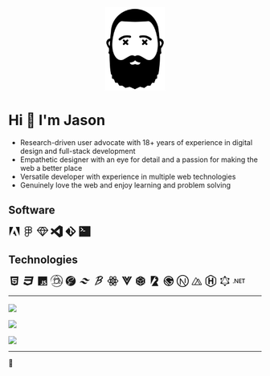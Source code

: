 <!-- markdownlint-disable -->
<div align="center">
	<img src="images/me-outlined.svg" width="120" height="166" alt="Me" />
</div>
<!-- markdownlint-enable -->

# Hi :wave: I'm Jason

- Research-driven user advocate with 18+ years of experience in digital design and full-stack development
- Empathetic designer with an eye for detail and a passion for making the web a better place 
- Versatile developer with experience in multiple web technologies
- Genuinely love the web and enjoy learning and problem solving

## Software

<!-- markdownlint-disable -->
<svg xmlns="http://www.w3.org/2000/svg" width="24" height="24" viewBox="0 0 24 24" title="Adobe CC"><path fill="currentColor" d="M9.07 17.28h2.78l1.75 3.44h2.54L12 9.87ZM2 3v18L9.42 3Zm12.48 0L22 20.81V3Z"/></svg>
<svg xmlns="http://www.w3.org/2000/svg" width="24" height="24" viewBox="0 0 256 256" title="Figma"><path fill="currentColor" d="M184 96a40 40 0 0 0-24-72H88a40 40 0 0 0-24 72a40 40 0 0 0 1.37 65A44 44 0 1 0 136 196v-36a40 40 0 1 0 48-64Zm0-32a24 24 0 0 1-24 24h-24V40h24a24 24 0 0 1 24 24ZM64 64a24 24 0 0 1 24-24h32v48H88a24 24 0 0 1-24-24Zm24 88a24 24 0 0 1 0-48h32v48H88Zm32 44a28 28 0 1 1-28-28h28Zm40-44a24 24 0 1 1 24-24a24 24 0 0 1-24 24Z"/></svg>
<svg xmlns="http://www.w3.org/2000/svg" width="24" height="24" viewBox="0 0 256 256" title="Sketch"><path fill="currentColor" d="m246 98.73l-56-64a8 8 0 0 0-6-2.73H72a8 8 0 0 0-6 2.73l-56 64a8 8 0 0 0 .17 10.73l112 120a8 8 0 0 0 11.7 0l112-120a8 8 0 0 0 .13-10.73ZM222.37 96H180l-36-48h36.37ZM74.58 112l30.13 75.33L34.41 112Zm89.6 0L128 202.46L91.82 112ZM96 96l32-42.67L160 96Zm85.42 16h40.17l-70.3 75.33ZM75.63 48H112L76 96H33.63Z"/></svg>
<svg xmlns="http://www.w3.org/2000/svg" width="24" height="24" viewBox="0 0 24 24" title="VSCode"><g fill="none"><g fill="currentColor" clip-path="url(#akarIconsVscodeFill0)"><path d="M.228 8.37s-.584-.427.117-.995L1.98 5.897s.467-.497.962-.064l15.081 11.542v5.534s-.007.87-1.11.774L.227 8.369Z"/><path d="M4.116 11.937L.228 15.509s-.4.3 0 .837l1.805 1.66s.429.465 1.062-.065l4.121-3.158l-3.1-2.846Zm6.824.029l7.13-5.502l-.047-5.505s-.305-1.202-1.32-.576L7.216 9.11l3.724 2.856Z"/><path d="M16.912 23.69c.414.428.916.288.916.288l5.556-2.767c.711-.49.611-1.098.611-1.098V3.588c0-.726-.735-.977-.735-.977L18.444.264c-1.052-.657-1.741.119-1.741.119s.886-.645 1.32.576v21.85c0 .15-.032.297-.095.43c-.127.259-.402.5-1.062.4l.046.051Z"/></g><defs><clipPath id="akarIconsVscodeFill0"><path fill="#fff" d="M0 0h24v24H0z"/></clipPath></defs></g></svg>
<svg xmlns="http://www.w3.org/2000/svg" width="24" height="24" viewBox="0 0 24 24" title="Git"><path fill="currentColor" d="M2.6 10.59L8.38 4.8l1.69 1.7c-.24.85.15 1.78.93 2.23v5.54c-.6.34-1 .99-1 1.73a2 2 0 0 0 2 2a2 2 0 0 0 2-2c0-.74-.4-1.39-1-1.73V9.41l2.07 2.09c-.07.15-.07.32-.07.5a2 2 0 0 0 2 2a2 2 0 0 0 2-2a2 2 0 0 0-2-2c-.18 0-.35 0-.5.07L13.93 7.5a1.98 1.98 0 0 0-1.15-2.34c-.43-.16-.88-.2-1.28-.09L9.8 3.38l.79-.78c.78-.79 2.04-.79 2.82 0l7.99 7.99c.79.78.79 2.04 0 2.82l-7.99 7.99c-.78.79-2.04.79-2.82 0L2.6 13.41c-.79-.78-.79-2.04 0-2.82Z"/></svg>
<svg xmlns="http://www.w3.org/2000/svg" width="24" height="24" viewBox="0 0 512 512" title="Terminal"><path fill="currentColor" d="M16 44v424a12 12 0 0 0 12 12h456a12 12 0 0 0 12-12V44a12 12 0 0 0-12-12H28a12 12 0 0 0-12 12Zm57.51 193.5l76.88-61.5l-76.88-61.5l20-25l108.1 86.5L93.5 262.49ZM272 256h-96v-32h96Z"/></svg>
<!-- markdownlint-enable -->

## Technologies

<!-- markdownlint-disable -->
<svg xmlns="http://www.w3.org/2000/svg" width="24" height="24" viewBox="0 0 24 24" title="HTML"><path fill="currentColor" d="m12 17.56l4.07-1.13l.55-6.1H9.38L9.2 8.3h7.6l.2-1.99H7l.56 6.01h6.89l-.23 2.58l-2.22.6l-2.22-.6l-.14-1.66h-2l.29 3.19L12 17.56M4.07 3h15.86L18.5 19.2L12 21l-6.5-1.8L4.07 3Z"/></svg>
<svg xmlns="http://www.w3.org/2000/svg" width="24" height="24" viewBox="0 0 24 24" title="CSS"><path fill="currentColor" d="m5 3l-.65 3.34h13.59L17.5 8.5H3.92l-.66 3.33h13.59l-.76 3.81l-5.48 1.81l-4.75-1.81l.33-1.64H2.85l-.79 4l7.85 3l9.05-3l1.2-6.03l.24-1.21L21.94 3H5Z"/></svg>
<svg xmlns="http://www.w3.org/2000/svg" width="24" height="24" viewBox="0 0 24 24" title="Javascript"><path fill="currentColor" d="M3 3h18v18H3V3m4.73 15.04c.4.85 1.19 1.55 2.54 1.55c1.5 0 2.53-.8 2.53-2.55v-5.78h-1.7V17c0 .86-.35 1.08-.9 1.08c-.58 0-.82-.4-1.09-.87l-1.38.83m5.98-.18c.5.98 1.51 1.73 3.09 1.73c1.6 0 2.8-.83 2.8-2.36c0-1.41-.81-2.04-2.25-2.66l-.42-.18c-.73-.31-1.04-.52-1.04-1.02c0-.41.31-.73.81-.73c.48 0 .8.21 1.09.73l1.31-.87c-.55-.96-1.33-1.33-2.4-1.33c-1.51 0-2.48.96-2.48 2.23c0 1.38.81 2.03 2.03 2.55l.42.18c.78.34 1.24.55 1.24 1.13c0 .48-.45.83-1.15.83c-.83 0-1.31-.43-1.67-1.03l-1.38.8Z"/></svg>
<svg xmlns="http://www.w3.org/2000/svg" width="24" height="24" viewBox="0 0 24 24" title="PostCSS"><path fill="currentColor" d="M11.627.008a6.76 6.76 0 0 0-.706.065c-.226.024-.453.064-.672.097c-.267.033-.534.049-.801.081c-.252.033-.51.082-.762.122c-.089.017-.178.049-.268.065c-.194.04-.396.057-.59.122A16.28 16.28 0 0 0 6.79.917c-.316.13-.624.268-.923.43c-.308.17-.6.373-.892.568c-.276.186-.55.381-.819.592c-.258.203-.502.43-.737.657c-.129.13-.235.284-.356.43c-.203.236-.405.462-.6.706c-.161.203-.308.414-.462.625c-.275.373-.51.77-.728 1.168c-.09.162-.17.325-.251.487c-.122.243-.251.478-.365.73c-.08.17-.146.357-.194.544a67.02 67.02 0 0 0-.332 1.2c-.098.358-.122.73-.13 1.096c-.008.324.024.64.057.965c.008.082-.04.179.056.244c-.032.089-.008.138.04.154c-.056.089.025.146-.007.227c-.008.017.025.049.04.073c0 .025-.008.057 0 .081c.009.073.04.146.04.228c0 .056.05.121.066.178c.008.024 0 .065-.017.081c-.048.057-.04.105.033.138c.04.105.024.154.016.203c.016.073-.008.097 0 .114c.065.13.09.275.097.421c0 .033.016.065.033.106c.008 0 0 .154 0 .154c.04-.024.073-.032.113-.049c.025.106.049.204.081.293c.04.065.041.097.025.105c.032.145.048.283.105.421c0-.154-.016-.308-.04-.454c.113.04.21.081.275.081c.008-.024.016-.056.025-.073c-.049-.048-.09-.12-.138-.17c.016.065 0 .09 0 .114a1.441 1.441 0 0 0-.114-.049c.033-.04.065-.08.114-.13c0-.073-.04-.138-.154-.13c.049-.016.097-.04.154-.056c.09-.048-.008-.138-.008-.251c.008-.138-.073-.276-.097-.422c-.041-.227-.033-.568-.057-.795c-.049-.04-.09.065-.097.073c.025.195.048.39.064.584c-.048-.162-.08-.34-.12-.536c-.01.057-.017.081-.017.114c-.04.04-.008.09.016.146c-.056-.025-.121-.016-.121-.016v.227c-.081-.081-.105-.146-.146-.203c-.016-.065-.025-.13-.04-.194c.015-.041 0-.065 0-.09a4.929 4.929 0 0 1-.025-.195c.008-.008-.008-.129-.008-.129c.065.008.106.015.146.015c-.08-.104-.025-.17.008-.234c.016-.033.073-.04.09-.074c.064-.121.17-.218.17-.373c0-.073.025-.154.032-.227c.017-.138.032-.276.04-.414c.017-.178 0-.357.041-.527c.065-.283.146-.568.235-.852c.065-.203.138-.397.22-.6c.12-.317.234-.633.388-.933c.219-.438.47-.86.713-1.29c.154-.268.316-.52.487-.78c.161-.25.323-.51.51-.746c.26-.332.543-.64.859-.917c.324-.292.632-.592.98-.86a9.848 9.848 0 0 1 1.442-.925c.413-.219.842-.39 1.272-.552c.275-.105.575-.154.859-.243c.324-.106.648-.154.988-.162c.219-.008.43-.033.648-.057a16.277 16.277 0 0 0 .6-.057a.347.347 0 0 0-.04.065c-.09.13-.187.26-.276.39c-.073.105-.154.218-.227.324c-.13.17-.268.34-.389.52c-.186.267-.357.543-.551.81c-.194.26-.405.504-.608.755c-.267.35-.518.706-.785 1.055c-.244.332-.502.65-.737.982c-.21.292-.398.6-.6.9c-.3.446-.6.884-.9 1.33a83.617 83.617 0 0 1-.712 1.015c-.016.024-.04.032-.065.048c-.064.105-.064.162-.09.211c-.064.121-.128.243-.202.357c-.04.065-.097.122-.146.187c-.008-.098.13-.147.065-.269c-.04.066-.081.122-.121.187l-.098.194c.032.024.087.041.034.088c-.005-.02-.032-.032-.053-.048a4.546 4.546 0 0 0-.194.292c.049.04.073.025.105-.032c.03-.059.072-.104.11-.154a2.28 2.28 0 0 1-.042.074a.295.295 0 0 0 .09-.082c0 .09-.05.163-.09.235c-.033.065-.114.114-.17.163c.008.008.065.032.073.04c.073-.024.097-.064.106-.04c.024-.033.048-.057.056-.081a.294.294 0 0 1 .162-.179a.297.297 0 0 0 .08-.065c.244-.251.495-.494.714-.762c.34-.415.648-.844.973-1.266c.137-.178.3-.357.445-.527c.024.186.008.365 0 .535c-.025.3-.04.6-.065.908c-.008.122 0 .244-.008.366c0 .032-.025.056-.025.089c0 .08.025.17.025.252c-.025.3-.057.591-.082.892c-.008.064.024.13.04.186c-.04.438.05.901-.024 1.364c.057-.09.073-.147.073-.203c.008-.049 0-.097 0-.154v-.081c.008-.146.04-.3.024-.447a1.515 1.515 0 0 1 .016-.47c.017-.065-.007-.146.033-.227v.121c-.008.462.009.925-.056 1.387c-.008.041.024.114-.065.106c-.073.146.016.252-.065.333c-.016.016.016.089.024.138c-.032.097-.032.097.016.105c.008.179.025.34.033.511c.129-.308.064-.625.122-.942c.008.13.016.26.008.398c0 .211-.009.414-.017.625c0 .04-.008.08-.016.122c-.024.113-.032.227-.072.332c-.033.081-.016.203-.016.3v.31c.032.137-.009.21.016.29c-.025.083-.033.107-.025.131l.025.122c.162-.016.089.106.153.17c-.048.065-.032.09-.032.122c0 .073-.008.138-.016.211c0 .187-.008.373-.008.552c0 .025.008.048.008.073l-.008.227c.016.024 0 .049-.025.073c-.008 0-.032-1.03-.032-1.03h-.121c-.016.486.024.924-.065 1.379c-.097.008-.13.024-.235.024c-.252 0-.503 0-.754.008c-.3 0-.591.008-.891.008c-.146 0-.3.017-.445.017c-.195 0-.397-.025-.591-.025c-.3 0-.592.024-.892.032c-.219.008-.437.008-.656.017c-.146.008-.292.015-.438.032c-.064.008-.121.032-.202.056c-.025 0-.081-.008-.13 0c-.081.017-.153.065-.235.082c-.122.024-.154.056-.138.178v.081c-.008.016.178-.025.178-.025c-.016 0-.024.05-.049.09c.065-.025.106-.04.147-.057c.121.057.226.025.323.05c.316.08.64.113.964.145c.211.016.414.025.624.032c.3.017.6.033.9.033c.25 0 .493-.025.744-.025c.348 0 .697.016 1.045.025c.073 0 .154-.008.235-.008h.592c.527-.016 1.053-.025 1.58-.04c.3-.01.608-.025.907-.033l.924-.025c.357-.008.713-.008 1.062-.015c.267 0 .526-.01.794-.017c.3-.008.607-.032.907-.048c.162-.008.324-.025.486-.041c.195-.016.398-.04.592-.049c.291-.016.591-.024.883-.04c.365-.024.73-.057 1.102-.065c.34-.016.689-.008 1.03-.016c.3-.008.599-.025.907-.033l.51-.025s.34-.008.511-.024c.292-.016.583-.049.875-.057c.186-.008.372 0 .559-.008c.3-.008.607-.024.907-.024c.113 0 .235.016.38.024c-.064.057-.105.09-.153.13c.032.008.064.025.097.041a.218.218 0 0 1-.13.04c-.016.041-.032.057-.048.138h.145c-.056 0-.105.073-.161.122c-.065-.017-.122 0-.155.09c.057.031.05.056.041.089c-.097.032-.17.064-.129.17c-.033.016-.073.032-.114.056c-.04.065-.113.081-.097.17c.032.008.064.025.09.033c-.042.016-.082.04-.123.056c-.145.09-.08.13-.048.17a.318.318 0 0 1-.073.041c.016.073.04.09.048.09a2.782 2.782 0 0 0-.085.068a.167.167 0 0 1 .01-.027h-.032c0 .015.003.028.005.04c-.007.007-.012.01-.02.016c-.024.073-.056.105-.089.154c-.032.048-.048.114-.089.162c-.17.187-.292.406-.51.552c-.081.057-.154.13-.227.203c-.146.138-.276.292-.43.422a9.15 9.15 0 0 1-.631.478c-.267.187-.534.374-.802.552c-.146.097-.308.17-.462.26c-.154.089-.3.17-.454.26c-.097.064-.186.153-.291.202c-.268.114-.551.211-.827.317c-.268.114-.462.21-.664.284a4.678 4.678 0 0 1-.575.153c-.065.017-.138 0-.211.01c-.138.024-.276.057-.414.073c-.356.048-.713.08-1.069.13c-.21.024-.414.064-.624.089c-.146.008-.3-.008-.446-.008c-.105 0-.218.025-.324.009c-.17-.025-.34-.065-.51-.097c-.04-.008-.097-.025-.13-.008c-.064.032-.122-.016-.187 0c-.04.008-.08-.025-.12-.025c-.033-.008-.074.01-.115 0c-.089-.024-.17-.056-.268-.048c-.096.008-.194-.041-.298-.065l-.43-.097a.731.731 0 0 1-.162-.073c-.21 0-.348-.008-.478-.057c-.113-.04-.219-.097-.34-.081c-.032.008-.057-.008-.09-.008c-.024-.033-.048-.098-.072-.098c-.162.008-.259-.129-.397-.17c-.073-.024-.13-.105-.202-.13c-.179-.073-.324-.227-.527-.25c-.064-.009-.13-.042-.202-.066c.024.032.04.057.064.081c-.235-.114-.453-.243-.672-.365c-.032-.008-.056-.04-.08-.057l-.22-.147c-.121.024-.17-.025-.203-.04c-.218-.154-.47-.252-.68-.422c-.09-.074-.194-.122-.259-.212a1.281 1.281 0 0 0-.405-.316c-.122-.064-.235-.138-.348-.21c-.057-.041-.114-.09-.114-.18c0-.056-.024-.113-.097-.08c-.032-.05-.065-.106-.105-.122c-.097-.04-.162-.114-.235-.179c-.073-.064-.13-.154-.219-.186c-.162-.065-.26-.203-.356-.316c-.228-.268-.43-.56-.64-.844c-.017-.024-.05-.04-.074-.065c.033.09.073.162.114.243a.485.485 0 0 1-.186-.146c-.008.008.558.942.558.942c.05.073.09.146.138.219a.25.25 0 0 1-.243-.13c-.073-.13-.154-.21-.316-.194a1.398 1.398 0 0 1-.04-.179a.616.616 0 0 1-.114-.009c.114.179.211.333.316.511c-.04-.024-.064-.04-.081-.048c.146.154.251.349.437.446c.04.187.251.276.3.454l-.114-.024c-.065-.081-.138-.162-.21-.251a.407.407 0 0 0 .072.145c.098.122.187.244.3.35c.041.04.098.057.098.13c.064.032.089.04.113.04c.017.049-.008.122.09.106c.064.121.128.121.218.08c.105.106.162.115.235.05c0 .04.008.08.008.114c.032-.017.025-.041.025-.082c.04.033.064.049.08.065c.081.114.154.219.268.308c.154.13.291.268.437.39c.283.235.6.43.916.608c.389.22.762.455 1.159.665a6.23 6.23 0 0 0 1.514.545c.195.04.381.08.576.129c.17.049.34.122.51.162c.26.057.527.106.786.154c.056.008.114.017.179.025c.072.016.161-.016.177.008c.04.065.073.032.122.024c.057-.016.121-.016.186-.016c.227.008.445.056.672.04c.05 0 .122-.04.163.04c.073-.032.113-.032.146-.04c.008.073 0 .073-.016.081c-.017.008-.04.016-.073.04c.292.057.567.065.81 0a2.72 2.72 0 0 0 1.135-.137c.032.04.056.097.105.016c.016-.025.056-.033.089-.04c.073-.017.162-.05.227-.026c.073.025.097-.04.154-.04c.097 0 .186-.008.276-.024c.048-.008.097-.033.153-.049a.394.394 0 0 0-.178-.041a7.279 7.279 0 0 1 .276-.13c-.017.025-.033.057-.065.057h.113c-.025 0-.057.073-.097.122c.291-.073.558-.138.818-.204c-.09-.17.097-.113.162-.21a2.524 2.524 0 0 1-.243.064c.275-.137.559-.259.834-.38c-.04.048-.09.073-.162.114c.049.008.081.008.106.015c.129.04.097-.08.137-.154c.154 0 .219-.024.292-.049c.08-.024.162-.048.243-.08c.13-.057.25-.13.38-.195c.025-.009.065 0 .098 0c.09-.057.121-.106.145-.098c.114.017.194-.024.227-.129l.023-.016c.033.071.098.08.203.007c-.065 0-.13-.008-.187-.016c-.006 0-.008.004-.011.006c.04-.03.078-.059.11-.079c.178-.097.347-.194.526-.291c.065 0 .097 0 .113-.008a3.51 3.51 0 0 0 .3-.163c-.024-.008-.08-.04-.08-.04a1.055 1.055 0 0 0 .154-.04c.193-.229.461-.383.664-.561c.089-.008.089-.032.089-.048c.032-.041.065-.09.105-.122c.178-.163.372-.3.534-.47c.235-.237.462-.48.673-.732c.194-.227.39-.454.551-.705c.227-.35.421-.706.624-1.072c.146-.26.275-.519.422-.778c.015-.025.048-.057.072-.057c.219-.025.438-.04.649-.065c.048-.008.105-.04.153-.065c-.024-.04-.04-.089-.064-.13c-.033-.049-.081-.089-.114-.138c-.032-.04-.056-.09-.08-.138c-.025-.04-.05-.072-.074-.114a2.948 2.948 0 0 1-.138-.275c-.008-.024-.025-.065-.016-.09c.146-.315.202-.656.34-.972c.138-.325.179-.69.243-1.039c.057-.332.09-.665.13-.998c.024-.235.057-.462.064-.697c.05-.373.033-.723.025-1.072c-.008-.308-.025-.624-.04-.933h-.001c-.016-.317-.024-.633-.057-.95c-.056-.43-.113-.868-.21-1.29a7.293 7.293 0 0 0-.316-1.014c-.154-.39-.308-.787-.503-1.16c-.316-.6-.729-1.136-1.11-1.696c-.252-.357-.576-.649-.819-1.014c-.137-.21-.34-.389-.543-.551c-.324-.26-.664-.496-1.004-.722a9.996 9.996 0 0 0-.794-.504c-.219-.122-.454-.22-.68-.325c-.26-.121-.511-.268-.803-.324c-.073-.016-.138-.04-.21-.065c-.187-.065-.365-.138-.552-.195c-.283-.089-.559-.194-.85-.267A7.79 7.79 0 0 0 14.631.2c-.324-.047-.656-.064-.98-.096a8.273 8.273 0 0 0-.624-.056c-.307-.018-.623-.018-.93-.025c-.154-.008-.316-.024-.47-.016zm.694.94c.105.017.203.033.3.041l.389.025c.292.023.583.04.875.08c.243.033.486.081.737.122a10.39 10.39 0 0 1 1.572.405c.3.098.591.228.884.35c.656.267 1.28.592 1.895.932c.194.106.308.276.454.43c.21.22.421.438.624.665c.234.268.453.544.68.82c.202.243.413.486.616.73c.065.073.114.163.17.244c.13.194.275.381.389.592c.08.154.13.333.186.503c.08.252.162.495.243.746c.056.187.104.382.145.576c.033.13.025.268.065.397c.05.171 0 .358.05.528c.007.017.015.04.023.057c.033.032.057.065.008.114c-.008.008-.008.04 0 .064c.017-.016.025-.032.041-.057c0 .017.008.025.008.033c0 .032-.009.065 0 .097c0 .016.016.04.024.057c.016-.017.032-.025.064-.05c.073.276.082.552.082.836c0 .268.048.536-.065.795c.024-.09-.033-.17-.008-.252l.003.002c-.008 0-.056-.049-.064-.057c-.009.025 0 .049-.017.081c-.008-.024-.064-.015-.064-.04c-.009.114.048.227.04.34c.024-.015.121-.024.146-.048a.064.064 0 0 0 .032.016c-.162.122-.121.244-.048.382c.016.032.064.097.016.162c-.016.016.008.065.016.106h.024v.015l-.073.025c-.016-.025-.113-.073-.113-.114v.414c.08.025.08.138.113.195a.24.24 0 0 0 .033-.064l.008.008c-.008.048-.016.097-.032.146c-.016.072-.033.137-.04.21c0 .008.015.025.015.033c-.089.203-.04.43-.072.64c-.025.154 0 .317-.017.48a3.885 3.885 0 0 1-.081.42c-.008.025-.025.033-.065.05a.657.657 0 0 0-.008-.252c-.008 0-.114-.057-.122-.057c0 .114.065.268.09.398c-.025-.008-.122-.065-.13-.065c-.017.097-.017.227-.025.332c-.008.082-.08.154-.089.244c0 .049.057.081.049.162h.064c0-.162.074-.308.074-.478h.023c.009.016.033.032.025.04c-.016.09-.05.187-.04.276c0 .049.04.097.024.154a.792.792 0 0 0-.033.17c-.008-.04-.016-.056-.016-.08l-.09-.008c-.007.049.058.097.05.138c-.009.008-.017.008-.033.016l-.267-.39a81.93 81.93 0 0 1-.632-.932a1.949 1.949 0 0 1-.147-.244a11.21 11.21 0 0 0-.834-1.241c-.235-.3-.422-.625-.64-.94c-.203-.301-.405-.593-.608-.894c-.073-.097-.162-.186-.227-.292c-.21-.332-.397-.673-.607-1.006c-.178-.276-.372-.544-.559-.811a8.798 8.798 0 0 1-.195-.285a.112.112 0 0 1-.016-.055a12.199 12.199 0 0 1-.04-.528c0-.162.016-.324.016-.495V6.96c0-.04.008-.073.008-.113c.008-.008.016-.025.024-.033c-.235 0-.478-.009-.713 0c-.154.008-.235-.057-.34-.17c-.308-.35-.535-.747-.802-1.12a49.47 49.47 0 0 0-.77-1.055c-.211-.284-.422-.56-.632-.844c-.236-.324-.462-.649-.705-.973c-.292-.39-.592-.78-.892-1.168c-.138-.179-.292-.35-.446-.536zm-.752.426c.017.003.034.017.05.038c.218.276.437.56.655.835c.163.204.325.398.48.609c.185.26.364.52.55.779c.21.3.421.6.624.908c.308.455.6.909.907 1.363c.227.333.454.658.672.99h-.413c-.38-.008-.77-.04-1.15-.024c-.519.025-1.046.081-1.564.122a22.98 22.98 0 0 1-1.976.064c-.236 0-.47.033-.705.05c-.284.016-.56.032-.843.04c-.333.016-.656.024-.989.033c-.186.008-.38 0-.583 0v-.002c.259-.357.527-.714.786-1.08c.08-.105.145-.22.226-.324c.025-.033.058-.05.098-.082l-.008-.015c.032-.041.064-.074.08-.106c.042-.065.066-.138.099-.211c.008-.015.032-.032.032-.032c.114.057.114-.064.154-.105a5.568 5.568 0 0 0 .21-.252c.05-.064.098-.121.139-.194c.007-.025-.017-.065-.025-.098H9.05c.024-.016.049-.04.073-.056c.008 0 .008 0 .016-.008a4.632 4.632 0 0 1 .146-.211c.097-.13.202-.26.315-.373c-.016.04-.032.08-.048.113c.008 0 .008.008.016.008c.097-.13.203-.252.3-.382c-.008-.008-.016-.016-.025-.016c-.04.04-.072.082-.113.122c-.008-.008-.016-.016-.025-.016c.082-.106.163-.211.243-.333c.017.025.033.057.065.122c.033-.081.065-.138.09-.195c-.025.025-.057.049-.081.074l-.025-.025l.146-.218c.154-.22.308-.447.462-.666c.057-.081.13-.146.178-.227c.154-.308.398-.552.584-.836c.04-.056.097-.105.145-.154c.02-.024.039-.033.056-.03zm-2.285 3.16c-.048.033-.089.057-.137.09c-.009.008-.017.008-.01.008c.01.04.01.073.017.13c.057-.082.097-.147.146-.211zm6.838 3.342c.073 0 .113.025.154.09c.073.121.146.243.227.365c.008.016.024.04.024.064c0 .179 0 .365.008.544c.008.187.025.365.032.552c0 .186-.016.38-.008.576c.009.276.016.56.016.843h.002v.074c-.008 0-.016.008-.032.008c-.033-.114-.065-.236-.106-.35a2.724 2.724 0 0 0-.316-.68c-.163-.228-.308-.463-.47-.698c-.04-.057-.098-.106-.146-.154c-.17-.187-.34-.382-.56-.52a6.616 6.616 0 0 0-1.012-.52a2.283 2.283 0 0 1-.284-.145h.194l1.386-.025c.3-.008.591-.008.891-.024zm-6.084.212c.059-.001.117 0 .178.008c-.13.065-.26.13-.373.211c-.146.097-.283.227-.429.333a2.43 2.43 0 0 0-.397.373c-.154.186-.324.348-.487.527c-.113.13-.243.252-.34.39c-.137.178-.259.372-.389.575c.041-.771.09-1.533.057-2.312c.382-.016.746-.04 1.12-.056c.29-.017.59-.025.881-.041c.061-.004.12-.008.18-.008zm2.033.415c.242.008.485.008.728.024c.105.008.203.032.3.064c.121.041.25.098.365.154c.137.074.267.155.397.244c.235.154.453.324.688.462c.227.138.405.325.551.536c.179.251.381.479.462.787l.121.535c.025.098.082.195.057.308c-.04.203-.073.415-.105.617c-.016.082-.032.164-.024.244c.015.252-.082.47-.179.698c-.032.073-.081.146-.121.227a.243.243 0 0 0 .064.033l.073-.146c.009 0 .009 0 .016.008c-.04.113-.072.235-.113.349c-.097.251-.194.51-.316.754c-.065.138-.178.251-.26.382c-.08.113-.145.235-.226.34c-.073.09-.145.179-.243.244a6.222 6.222 0 0 1-.68.454c-.146.09-.316.138-.478.178h.002c-.26.064-.527.138-.794.17c-.227.033-.462.025-.697.025a7.68 7.68 0 0 1-.625-.025c-.235-.024-.47-.049-.696-.154c-.195-.09-.398-.17-.591-.268c-.196-.097-.39-.21-.536-.39c-.105-.13-.251-.234-.38-.348a.383.383 0 0 0 .17.235c-.041.049-.098.025-.18-.106c-.023.017-.047.025-.064.033c.025-.057.049-.114.073-.162c-.032-.065-.073-.138-.105-.204a6.823 6.823 0 0 1-.187-.324c-.016-.024-.016-.048-.032-.073a1.872 1.872 0 0 1-.114-.146c-.064-.097-.12-.202-.202-.3c0 .025.008.049.008.082c-.008 0-.016.008-.016.008l-.17-.414c-.008 0-.008 0-.016.008l.145.535c-.008 0-.016.009-.024.009c-.024-.033-.048-.065-.065-.105c-.016-.066-.065-.066-.105-.041c-.025.016-.041.073-.033.097c.057.138.122.276.187.414a.965.965 0 0 0 .057.138c.008.016.032.032.032.056c.033.065.057.13.098.187c.073.097.154.195.227.292c.072.097.137.203.201.3c.008.016.033.016.04.025c.042.121.18.21.276.162c.025.186.227.251.308.43a3.702 3.702 0 0 1-.235-.106c-.008.008-.008.016-.016.032c.097.05.195.098.283.154c.082.05.163.098.236.155c.097.089.21.138.348.17a.088.088 0 0 0-.016-.033c.227.106.462.22.64.308c-.843.017-1.742.033-2.674.05c0-.155-.008-.301-.008-.455c0-.065.016-.122.008-.187c-.025-.372-.025-.746-.073-1.111a7.942 7.942 0 0 1-.04-1.161c.007-.21-.009-.43-.017-.64c0-.284 0-.56.009-.844c0-.04.016-.073.032-.114h.025c.008.017 0 .04.015.05c.025.024.066.064.082.056c.048-.033.121-.065.138-.114a.797.797 0 0 0 .056-.3c0-.073.033-.121.065-.17c.016-.025.025-.049.04-.08c-.031-.025-.064-.042-.104-.074c.032-.09.024-.195.146-.243c.016-.008.016-.05.024-.073c.008-.066.015-.139.024-.204c.016.025.025.033.04.049c.009-.016.017-.025.017-.025c0-.032-.008-.097 0-.097c.097-.016.057-.122.105-.17c.008-.01-.008-.033-.008-.05c0-.015 0-.04.008-.04c.113-.024.097-.146.17-.203c.024-.016.032-.04.065-.08c.064.112-.05.17-.057.25c.137-.08.178-.275.097-.332a.481.481 0 0 0 .089-.09c.09-.097.186-.186.267-.283c.057-.073.09-.162.146-.235c.033-.04.098-.073.146-.098c.146-.08.284-.17.373-.307c.016-.017.04-.033.064-.05c.025-.015.074-.015.082-.04c.008-.016-.016-.057-.033-.08c.032-.017.065-.05.13-.082c-.025.049-.032.081-.049.114l.04.04c.073-.057.187-.121.26-.17c0-.008-.04-.04-.04-.04c-.05.024-.122.065-.195.097c.015-.024.015-.04.025-.049c.113-.073.226-.145.348-.203c.283-.129.567-.259.85-.38c.049-.025.114-.009.17-.009c.025 0 .04 0 .065-.007c.13-.041.26-.082.39-.114a.677.677 0 0 1 .178-.024zm-.316.12l-.234.106c0 .008-.041.073-.033.073c.04-.008.13-.073.178-.081c.024 0 .057.008.082.016c0-.032 0-.065.007-.114zm5.858 1.381c.081.106.17.203.227.308c.187.341.43.634.656.942c.195.268.373.56.552.835c.218.333.429.665.648.998c.162.252.332.503.502.747c.154.218.316.43.478.64c.137.187.283.374.421.56c.162.228.324.455.486.674c.081.113.17.227.259.34c.05.065.122.114.17.154a.063.063 0 0 1-.031-.008c.024.033.04.057.056.073c.09.05.098.098.049.171v-.002c-.007.016-.024.033-.032.05c-.008-.017-.008-.042-.016-.075c-.049.13-.154.066-.227.066c-.437.008-.883.008-1.32.008c-.422 0-.851 0-1.272.008c-.138 0-.284.032-.422.04c-.332.017-.664.025-.997.033c-.024 0-.048-.04-.089-.073a.577.577 0 0 1-.049.073c-.008-.016-.024-.032-.04-.056a.448.448 0 0 1-.025.064h-.024c-.016-.113-.048-.219-.048-.332c0-.244.024-.487.032-.73c.008-.114 0-.22 0-.325l.09.065a.692.692 0 0 1 .048-.08s-.016-.008-.033-.025c.016-.008.033-.025.033-.033c.008-.024.024-.049.024-.065c0-.057-.016-.105-.024-.153c.008 0 .016 0 .024-.008l.048.243h.025c-.032-.056.073-.106-.016-.17c-.008-.008.008-.057.008-.082c-.025-.048-.04-.097-.065-.162c.008-.008.033-.016.057-.024c-.032-.016-.057-.032-.081-.04c.08-.073.08-.114.008-.195c.016-.008.032-.008.032-.015c0-.074 0-.147-.016-.219c-.016-.082.025-.179-.097-.228a.23.23 0 0 0 .032.065s-.024.008-.048.024c-.105-.097-.04-.228-.065-.373a.976.976 0 0 1 .138.05c-.017-.058-.057-.123-.081-.196h-.033v-.536c0 .008.056.008.09.017c0-.008.007-.016.007-.025c-.025-.032-.057-.065-.09-.105l.017-.016c-.065-.081-.032-.194-.032-.219v-.568c.081.082-.04.187.08.235v-.08h-.008c-.008-.122-.008-.244-.016-.366h-.016c-.008.017-.008.025-.016.041h-.016zm-13.651.664c-.097.113-.186.227-.275.34h-.001c.016.008.04.065.056.082c.09-.122.211-.276.3-.39c-.008-.008-.072-.024-.08-.032zm-.543.398c-.049.072-.17.202-.219.275c.008.008.097-.032.105-.023c.05-.073.098-.155.146-.228c-.016-.008-.024-.017-.032-.025zm.032.024zm.137.097c-.048.033-.096.074-.145.106c.016.016.016.025.016.041c-.064-.008-.089.025-.121.113c-.008.025-.049.033-.09.065c-.008.016-.016.057-.032.097l.008.008a.124.124 0 0 1-.04.025c-.049.048-.106.09-.154.138a.24.24 0 0 0-.016.073c.056-.057.153-.162.226-.227l.009.008c.032-.05.057-.098.09-.146c.007.008.007.016.015.024c-.024.065-.048.138-.073.203c-.017.008-.041.024-.041.016c-.032.025-.057.057-.09.08l-.145.098c-.08.073-.162.138-.251.21c-.057.09-.113.171-.179.277c.098-.025.122.016.114.097c.113.016.122-.073.154-.138c.008-.016.016-.049.032-.057c.073-.065.154-.121.235-.186c.017-.016.017-.05.017-.073c0-.008-.041-.008-.066-.017c.073-.08.179-.218.251-.307c.041-.025.082-.058.082-.082c-.007-.075.032-.104.082-.13c-.037.175-.144.325-.252.356c.033.016.065.033.09.025c.024-.008.04-.05.056-.074l.219-.316l.073-.122l-.032-.033v.001c-.033.057-.065.106-.098.163l-.027-.014l.002-.002c-.032-.025-.04-.049-.04-.057a.342.342 0 0 1 .04-.074c.017 0 .04-.008.04-.008c.034-.056.034-.097.066-.146c-.008-.008-.016-.008-.025-.016zm14.06.998h-.002v.006l.001-.006zm-.002.006a.229.229 0 0 0-.007.067c0-.023 0-.045.007-.067zm-.007.147v.008c.008.008.009.008.016 0c-.008 0-.008.001-.016-.007zm0 .016c-.024.008-.049.008-.081.017c.04.015.079.023.08.039zm0 .056v.002v-.002zm-1.192 1.422c-.016.925.09 1.833.21 2.75l-2.786.097a3.3 3.3 0 0 0 .94-.624a.793.793 0 0 1 .13-.114c.34-.21.59-.503.818-.828c.259-.373.429-.795.64-1.192a.844.844 0 0 1 .048-.09zm1.134.073a.546.546 0 0 1 .033.081c.04-.008.057-.008.073-.016c0-.008 0-.016.008-.024c-.024-.009-.057-.024-.114-.04zm.024.074l-.007.006c.008 0 .016.009.016.009l-.008-.01v-.005zM1.07 14.01a.203.203 0 0 0-.073.033c.032.081.073.17.105.252a.242.242 0 0 1 .065-.033c-.033-.08-.065-.17-.097-.252zm-.228.333c-.024.041-.048.081-.04.113c0 .024.04.049.065.073c0-.008.008-.016.016-.023c-.016-.057-.024-.106-.04-.163zm21.658.008c0 .016.008.04 0 .057zm-21.236.179a.28.28 0 0 0-.073.032c.065.138.13.284.194.422c.009 0 .073-.032.073-.032c-.065-.139-.105-.293-.194-.422zm-.162.324c0 .032-.04.024-.04.057c-.049 0-.09-.008-.13-.008c-.008.008.024.056.033.065h.17c0-.041-.008-.073-.008-.114zm7.453.316c.09.138.18.268.276.398l-.008.008c-.017-.008-.041-.017-.057-.033l-.194-.292a.096.096 0 0 1-.017-.081zm9.043.439c-.008.097-.016.17-.016.243c0 .016.016.048.024.048c.016.01.049-.008.065-.015a.061.061 0 0 0 .016-.032c-.024-.017-.048-.025-.073-.042c.154-.08 0-.121-.016-.202zM3.485 20.2c.088.098.177.195.266.301c-.048-.025-.105-.04-.13-.073c-.056-.065-.104-.138-.161-.203zm.34.285c.024.04.04.089.064.138c-.113-.008-.17-.057-.137-.122c.024-.008.049-.008.073-.016zm15.434 1.242c-.065.015-.114.024-.154.04c-.016.033-.033.057-.049.089c.008 0 .017.008.025.016c.049-.049.105-.089.178-.145zm-.414.226c-.09.057-.186.113-.276.17c.008.008.008.017.017.025a.767.767 0 0 0 .292-.146c-.008-.017-.025-.034-.033-.05zm-3.969 1.542c-.372.106-.494.122-.535.065c.187-.025.357-.04.535-.065zm-.551.073c.008.016.008.032.016.048c-.049 0-.081.017-.122.025c-.113.024-.235.04-.348.057c-.04.008-.09.049-.105-.025c-.017.008-.033.008-.049.017c.04.121.138.024.219.072c-.179.025-.348.041-.519.065v-.016c.05-.008.106-.016.154-.025v-.024a2.438 2.438 0 0 0-.243-.016c-.024 0-.056.033-.08.04a.38.38 0 0 1-.106.017c-.138.008-.275.008-.405.016c-.008 0-.025-.008-.033-.008v-.025c.543-.072 1.078-.145 1.62-.218zm-1.694.21v.024a4.359 4.359 0 0 1-.453.049v-.024l.453-.049z"/></svg>
<svg xmlns="http://www.w3.org/2000/svg" width="24" height="24" viewBox="0 0 24 24" title="SASS"><path fill="currentColor" d="M12 2a10 10 0 0 1 10 10a10 10 0 0 1-10 10A10 10 0 0 1 2 12A10 10 0 0 1 12 2m-2 13.33c.16.54.14 1.04 0 1.5c0 .05-.04.1-.06.17c-.02 0-.04.07-.07.12c-.11.24-.27.47-.46.67c-.58.64-1.41.88-1.74.68c-.38-.22-.17-1.12.49-1.83c.72-.76 1.76-1.26 1.76-1.26l.08-.05m8.27-9.05c-.45-1.78-3.4-2.36-6.18-1.37c-1.66.59-3.46 1.51-4.75 2.72c-1.53 1.44-1.78 2.69-1.68 3.21c.34 1.84 2.88 3.05 3.92 3.94v.01c-.3.15-2.54 1.28-3.08 2.44c-.54 1.22.1 2.1.5 2.22c1.34.36 2.69-.29 3.41-1.38c.7-1.04.65-2.39.34-3.07c.42-.1.91-.15 1.53-.08c1.76.21 2.1 1.3 2.03 1.76c-.06.46-.43.71-.55.79c-.12.07-.16.1-.15.16c.01.08.07.08.17.06c.15-.03.93-.37.96-1.22c.04-1.08-.99-2.28-2.81-2.25c-.75.02-1.22.09-1.56.22l-.08-.09c-1.13-1.2-3.21-2.05-3.12-3.67c.03-.59.23-2.13 4-4.01c3.08-1.54 5.55-1.12 5.98-.17c.61 1.33-1.32 3.82-4.52 4.18c-1.22.14-1.87-.34-2.03-.51c-.17-.17-.19-.2-.25-.17c-.11.07-.04.23 0 .33c.09.25.49.67 1.15.91c.59.19 2.03.3 3.76-.37c1.94-.75 3.46-2.84 3.01-4.59Z"/></svg>
<svg xmlns="http://www.w3.org/2000/svg" width="24" height="24" viewBox="0 0 24 24" title="TailwindCSS"><path fill="currentColor" d="M12 6c-2.67 0-4.33 1.33-5 4c1-1.33 2.17-1.83 3.5-1.5c.76.19 1.31.74 1.91 1.35c.98 1 2.09 2.15 4.59 2.15c2.67 0 4.33-1.33 5-4c-1 1.33-2.17 1.83-3.5 1.5c-.76-.19-1.3-.74-1.91-1.35C15.61 7.15 14.5 6 12 6m-5 6c-2.67 0-4.33 1.33-5 4c1-1.33 2.17-1.83 3.5-1.5c.76.19 1.3.74 1.91 1.35C8.39 16.85 9.5 18 12 18c2.67 0 4.33-1.33 5-4c-1 1.33-2.17 1.83-3.5 1.5c-.76-.19-1.3-.74-1.91-1.35C10.61 13.15 9.5 12 7 12Z"/></svg>
<svg xmlns="http://www.w3.org/2000/svg" width="24" height="24" viewBox="0 0 24 24" title="Babel"><path fill="currentColor" d="M15.14 2c-1.34.12-3.1.59-5.27 1.43c-.59.44-1.27.87-2.03 1.29v.13c.06 0 .12-.04.2-.08c.09-.01.15.02.15.11l.13-.08l.07-.01l.01.07c.01.06-.47.43-1.4 1.1l.06.13H7l-.16-.05c0 .05-.06.07-.2.08l.01.07l.16.18c-.06 0-.13-.01-.21-.05c-.31.03-.6.26-.91.68l.08.12c.26-.24.41-.36.45-.36l.02.19c-.04 0-.12.05-.2.08l.16.24c.3-.34.66-.63 1.04-.86c.19.05.29.09.29.17l.14-.01c1.02-.76 2.04-1.3 3.04-1.64l.01.13c-.19.28-.32.44-.39.44c.01.09.05.17.1.24c.02.18-.43 1.32-1.36 3.45c-2.12 4.94-3.88 8.59-5.3 10.97c0 .04.03.11.08.19c.35-.09.57-.17.65-.25l.1-.01l.01.13l.13-.01l.14-.08c0 .05.05.06.12.05l.03.13c0 .14-.07.34-.23.61c-.15.16-.3.5-.46 1.02V22h.13c.57-.65 1.03-1.28 1.31-1.89c1.66-.49 2.93-.96 3.81-1.44c.88-.07 1.56-.3 2.02-.67l-.01-.09l-.33.09h-.08l-.01-.05c.65-.1 1.1-.25 1.32-.45c1.29-.96 2.24-1.65 2.89-2.06c2-1.47 2.94-2.89 2.83-4.23c-.01-.14-.46-.71-1.32-1.65c-.02-.18.29-.44.9-.79l1.73-1.53c.39-.5.62-1.3.7-2.41l-.03-.26c-.06-.78-.62-1.41-1.7-1.89c-.62-.43-1.74-.65-3.36-.68m2.1.87c1.29.05 1.95.27 1.99.68l-.05.13l-1.94-.81M16 3.96c.89-.01 1.35.22 1.4.72l.1-.01v-.33l.14-.01c.36.17.52.41.54.67c.02.2-.08.42-.29.69c-.09.01-.14-.05-.15-.19h-.14l-.04.41c-.56.87-1 1.32-1.26 1.35c-.24.32-.39.49-.45.49c-.18.22-.68.6-1.5 1.12c-.27.03-1.28.41-3.01 1.17c-.09-.04-.18-.04-.28-.04l-.01-.12c-.02-.26.09-.57.34-.96c.11-.71.28-1.12.44-1.22l1.45-3.26c-.01-.2.29-.35.93-.44l.21-.04l.02.19c.62-.1 1.01-.15 1.16-.15c.14-.03.28-.04.4-.04m3 .33h.04c.12.01.24.21.37.62l.01.12c-.07.01-.2-.2-.39-.62L19 4.29m-8.18 2.07h.06l.02.19c-.06.01-.15.1-.25.28l-.01-.13c.12-.15.18-.27.18-.34m-4.15.1l.01.04c-.05 0-.12.06-.18.1l-.09.01l-.02-.11l.28-.04m3.57 1.26l.02.28h-.07l-.03-.27l.08-.01m-.17.47c-.02.22-.07.31-.18.34l-.07.01c.08-.15.12-.25.11-.33l.14-.02m-.29.68l.01.06l-.12.21l-.13.01l-.01-.06c.13-.01.19-.09.18-.21l.07-.01m-.28.63l-.05.31h-.07l-.02-.31h.14m7.07.22l.28.17c.01.11-.03.14-.12.15a.585.585 0 0 0-.29-.11l-.01-.2l.14-.01m-5.57.74l.03.12l-.27.03l-.01-.11l.25-.04m4.5.45c.18.09.28.18.29.25l.01.06c-.19.02-.35-.08-.51-.29l.21-.02m2.16.21c.15.06.22.13.23.19l.04.51c-.06.14-.12.21-.19.21l-.08-.91m-3.5.06c.7-.01 1.24.15 1.6.5l.03.26c-.29.91-.66 1.44-1.04 1.6L13 14.93c-1.3.86-2 1.28-2.1 1.29c-2.07 1.14-3.36 1.73-3.86 1.78h-.08c.07-.24.99-2.13 2.77-5.67c.77-.07 2.03-.44 3.71-1.1l.41-.04c.11 0 .21-.01.31-.01m-2.54.41l.01.06l-.28.02l-.01-.06l.28-.02m-4.36 4.22c-.09.45-.18.69-.26.69l-.03-.07c-.02-.23.08-.43.29-.62m5.92.28l.01.12c.01.06-.19.22-.59.51c-1.16.57-1.84.96-2.04 1.16c-1.26.44-1.88.71-1.87.81c-1.12.45-1.85.77-2.19.97c-.09.01-.21-.03-.37-.1c-.01-.22.08-.41.31-.56c.19 0 .38 0 .56.09c.21-.09.57-.22 1.08-.35l-.01-.13l-.41.04c.05-.07.45-.25 1.2-.56l.21-.02l.01.06c-.35.03-.55.14-.58.33c0 .07.03.12.12.11c.25-.18.38-.27.38-.3c.5-.09 1.9-.83 4.18-2.18m-6.32.6l.01.06c.01.09-.04.14-.13.15v-.06c-.01-.08.03-.13.12-.15m3.14.81c.07-.03.12 0 .12.08c-.16.02-.47.15-.93.42h-.07l-.01-.13c.33-.03.62-.16.86-.37H10m-3.05 1l.01.08c-.06 0-.12.03-.21.08l-.13.01c-.01-.06.03-.12.12-.14l.21-.03m-1.6.8l.15.06c-.06.4-.17.6-.37.64a.745.745 0 0 0-.43-.11l-.02-.19c-.01-.08.04-.13.14-.15c.08-.01.13.05.14.18c.24-.29.37-.43.39-.43Z"/></svg>
<svg xmlns="http://www.w3.org/2000/svg" width="24" height="24" viewBox="0 0 24 24" title="React"><path fill="currentColor" d="M12 10.11c1.03 0 1.87.84 1.87 1.89c0 1-.84 1.85-1.87 1.85c-1.03 0-1.87-.85-1.87-1.85c0-1.05.84-1.89 1.87-1.89M7.37 20c.63.38 2.01-.2 3.6-1.7c-.52-.59-1.03-1.23-1.51-1.9a22.7 22.7 0 0 1-2.4-.36c-.51 2.14-.32 3.61.31 3.96m.71-5.74l-.29-.51c-.11.29-.22.58-.29.86c.27.06.57.11.88.16l-.3-.51m6.54-.76l.81-1.5l-.81-1.5c-.3-.53-.62-1-.91-1.47C13.17 9 12.6 9 12 9c-.6 0-1.17 0-1.71.03c-.29.47-.61.94-.91 1.47L8.57 12l.81 1.5c.3.53.62 1 .91 1.47c.54.03 1.11.03 1.71.03c.6 0 1.17 0 1.71-.03c.29-.47.61-.94.91-1.47M12 6.78c-.19.22-.39.45-.59.72h1.18c-.2-.27-.4-.5-.59-.72m0 10.44c.19-.22.39-.45.59-.72h-1.18c.2.27.4.5.59.72M16.62 4c-.62-.38-2 .2-3.59 1.7c.52.59 1.03 1.23 1.51 1.9c.82.08 1.63.2 2.4.36c.51-2.14.32-3.61-.32-3.96m-.7 5.74l.29.51c.11-.29.22-.58.29-.86c-.27-.06-.57-.11-.88-.16l.3.51m1.45-7.05c1.47.84 1.63 3.05 1.01 5.63c2.54.75 4.37 1.99 4.37 3.68c0 1.69-1.83 2.93-4.37 3.68c.62 2.58.46 4.79-1.01 5.63c-1.46.84-3.45-.12-5.37-1.95c-1.92 1.83-3.91 2.79-5.38 1.95c-1.46-.84-1.62-3.05-1-5.63c-2.54-.75-4.37-1.99-4.37-3.68c0-1.69 1.83-2.93 4.37-3.68c-.62-2.58-.46-4.79 1-5.63c1.47-.84 3.46.12 5.38 1.95c1.92-1.83 3.91-2.79 5.37-1.95M17.08 12c.34.75.64 1.5.89 2.26c2.1-.63 3.28-1.53 3.28-2.26c0-.73-1.18-1.63-3.28-2.26c-.25.76-.55 1.51-.89 2.26M6.92 12c-.34-.75-.64-1.5-.89-2.26c-2.1.63-3.28 1.53-3.28 2.26c0 .73 1.18 1.63 3.28 2.26c.25-.76.55-1.51.89-2.26m9 2.26l-.3.51c.31-.05.61-.1.88-.16c-.07-.28-.18-.57-.29-.86l-.29.51m-2.89 4.04c1.59 1.5 2.97 2.08 3.59 1.7c.64-.35.83-1.82.32-3.96c-.77.16-1.58.28-2.4.36c-.48.67-.99 1.31-1.51 1.9M8.08 9.74l.3-.51c-.31.05-.61.1-.88.16c.07.28.18.57.29.86l.29-.51m2.89-4.04C9.38 4.2 8 3.62 7.37 4c-.63.35-.82 1.82-.31 3.96a22.7 22.7 0 0 1 2.4-.36c.48-.67.99-1.31 1.51-1.9Z"/></svg>
<svg xmlns="http://www.w3.org/2000/svg" width="24" height="24" viewBox="0 0 24 24" title="Vue"><path fill="currentColor" d="M2 3h3.5L12 15l6.5-12H22L12 21L2 3m4.5 0h3L12 7.58L14.5 3h3L12 13.08L6.5 3Z"/></svg>
<svg xmlns="http://www.w3.org/2000/svg" width="24" height="24" viewBox="0 0 24 24" title="Webpack"><path fill="currentColor" d="m20.45 17.39l-8.09 4.58V18.4l5.04-2.77l3.05 1.76m.55-.5V7.31L18.04 9v6.18L21 16.89m-17.45.5l8.09 4.57V18.4L6.6 15.63l-3.05 1.76m-.55-.5V7.31L5.96 9v6.18L3 16.89m.35-10.2L11.64 2v3.45L6.33 8.37l-.05.02l-2.93-1.7m17.3 0L12.36 2v3.45l5.31 2.93l.04.02l2.94-1.71m-9.01 10.9l-4.97-2.74V9.44l4.97 2.87v5.28m.72 0l4.97-2.73V9.44l-4.97 2.87v5.28M7 8.81l5-2.75l5 2.75l-5 2.88l-5-2.88Z"/></svg>
<svg xmlns="http://www.w3.org/2000/svg" width="24" height="24" viewBox="0 0 24 24" title="Rollup"><path fill="currentColor" d="M19.46 8.64c0 2.47-1.35 4.62-3.34 5.76c-.12.1-.19.26-.12.41l3.41 6.74c.09.21-.05.45-.28.45H6.1l.07-.04c.49-.28 3.89-6.99 7.21-10.17c3.32-3.18 3.74-2.12 1.91-5.58c0 0 1.41 2.75.21 2.96c-.94.17-3.1-1.92-2.3-3.8c.8-1.84 3.95-1.49 5.4.01c.55.96.86 2.07.86 3.26m-12.3 4.49c-1.32 2.43-2.16 4.2-2.62 5.44V2.31c0-.17.14-.31.31-.31h8.07a6.62 6.62 0 0 1 5.54 3.15C17.62 4.1 16.3 3.5 15 3.5c-2.47 0-3.09.9-7.84 9.63Z"/></svg>
<svg xmlns="http://www.w3.org/2000/svg" width="24" height="24" viewBox="0 0 24 24" title="GatsbyJS"><path fill="currentColor" d="M12 2a10 10 0 0 1 10 10a10 10 0 0 1-10 10A10 10 0 0 1 2 12A10 10 0 0 1 12 2m0 2c-3.73 0-6.86 2.55-7.75 6L14 19.75c3.45-.89 6-4.02 6-7.75h-5.25v1.5h3.45a6.37 6.37 0 0 1-3.89 4.44L6.06 9.69C7 7.31 9.3 5.63 12 5.63c2.13 0 4 1.04 5.18 2.65l1.23-1.06A7.959 7.959 0 0 0 12 4m-8 8a8 8 0 0 0 8 8c.04 0 .09 0-8-8Z"/></svg>
<svg xmlns="http://www.w3.org/2000/svg" width="24" height="24" viewBox="0 0 15 15" title="NextJS"><path fill="currentColor" d="m4.5 4.5l.405-.293A.5.5 0 0 0 4 4.5h.5Zm3 9.5A6.5 6.5 0 0 1 1 7.5H0A7.5 7.5 0 0 0 7.5 15v-1ZM14 7.5A6.5 6.5 0 0 1 7.5 14v1A7.5 7.5 0 0 0 15 7.5h-1ZM7.5 1A6.5 6.5 0 0 1 14 7.5h1A7.5 7.5 0 0 0 7.5 0v1Zm0-1A7.5 7.5 0 0 0 0 7.5h1A6.5 6.5 0 0 1 7.5 1V0ZM5 12V4.5H4V12h1Zm-.905-7.207l6.5 9l.81-.586l-6.5-9l-.81.586ZM10 4v6h1V4h-1Z"/></svg>
<svg xmlns="http://www.w3.org/2000/svg" width="24" height="24" viewBox="0 0 24 24" title="NuxtJS"><path fill="currentColor" d="M21.8 18.36L16.03 8.08c-.1-.08-.4-.65-1-.65c-.25 0-.6.1-.96.65l-.74 1.18l-2.02-3.61c-.05-.1-.4-.65-1-.65c-.25 0-.65.1-.95.65L2.18 18.31c-.05.1-.35.69-.05 1.19c.1.25.4.5 1.06.5h17.66c.1 0 .75 0 1.05-.5c.1-.24.2-.64-.1-1.14m-13.7-.05l-.15.55H3.24l7.12-12.52l2.3 4.13l-4.56 7.84m1.11.55l4.11-7.2l4.18 7.2H9.21m9.53 0l-.2-.55L14 10.46l1.03-1.73l5.72 10.13h-2.01Z"/></svg>
<svg xmlns="http://www.w3.org/2000/svg" width="24" height="24" viewBox="0 0 24 24" title="Hugo"><path fill="currentColor" d="M11.754 0a3.998 3.998 0 0 0-2.049.596L3.33 4.532a4.252 4.252 0 0 0-2.017 3.615v8.03a4.13 4.13 0 0 0 2.067 3.574l6.486 3.733a3.88 3.88 0 0 0 3.835.018l7.043-3.966a3.817 3.817 0 0 0 1.943-3.323V7.752a3.57 3.57 0 0 0-1.774-3.084L13.817.541a3.998 3.998 0 0 0-2.063-.54zm.022 1.674c.413-.006.828.1 1.2.315l7.095 4.127c.584.34.941.96.94 1.635v8.462c0 .774-.414 1.484-1.089 1.864l-7.042 3.966a2.199 2.199 0 0 1-2.179-.01l-6.485-3.734a2.447 2.447 0 0 1-1.228-2.123v-8.03c0-.893.461-1.72 1.221-2.19l6.376-3.935a2.323 2.323 0 0 1 1.19-.347zm-4.7 3.844V18.37h2.69v-5.62h4.46v5.62h2.696V5.518h-2.696v4.681h-4.46V5.518Z"/></svg>
<svg xmlns="http://www.w3.org/2000/svg" width="24" height="24" viewBox="0 0 24 24" title="GraphQL"><path fill="currentColor" d="m12 5.37l-.44-.06L6 14.9c.24.21.4.48.47.78h11.06c.07-.3.23-.57.47-.78l-5.56-9.59l-.44.06M6.6 16.53l4.28 2.53c.29-.27.69-.43 1.12-.43c.43 0 .83.16 1.12.43l4.28-2.53H6.6M12 22a1.68 1.68 0 0 1-1.68-1.68l.09-.56l-4.3-2.55c-.31.36-.76.58-1.27.58a1.68 1.68 0 0 1-1.68-1.68c0-.79.53-1.45 1.26-1.64V9.36c-.83-.11-1.47-.82-1.47-1.68A1.68 1.68 0 0 1 4.63 6c.55 0 1.03.26 1.34.66l4.41-2.53l-.06-.45c0-.93.75-1.68 1.68-1.68c.93 0 1.68.75 1.68 1.68l-.06.45l4.41 2.53c.31-.4.79-.66 1.34-.66a1.68 1.68 0 0 1 1.68 1.68c0 .86-.64 1.57-1.47 1.68v5.11c.73.19 1.26.85 1.26 1.64a1.68 1.68 0 0 1-1.68 1.68c-.51 0-.96-.22-1.27-.58l-4.3 2.55l.09.56A1.68 1.68 0 0 1 12 22M10.8 4.86L6.3 7.44l.02.24c0 .71-.44 1.32-1.06 1.57l.03 5.25l5.51-9.64m2.4 0l5.51 9.64l.03-5.25c-.62-.25-1.06-.86-1.06-1.57l.02-.24l-4.5-2.58Z"/></svg>
<svg xmlns="http://www.w3.org/2000/svg" width="24" height="24" viewBox="0 0 24 24" title=".Net/.Net Core"><path fill="currentColor" d="M24 8.77h-2.468v7.565h-1.425V8.77h-2.462V7.53H24zm-6.852 7.565h-4.821V7.53h4.63v1.24h-3.205v2.494h2.953v1.234h-2.953v2.604h3.396zm-6.708 0H8.882L4.78 9.863a2.896 2.896 0 0 1-.258-.51h-.036c.032.189.048.592.048 1.21v5.772H3.157V7.53h1.659l3.965 6.32c.167.261.275.442.323.54h.024c-.04-.233-.06-.629-.06-1.185V7.529h1.372zm-8.703-.693a.868.829 0 0 1-.869.829a.868.829 0 0 1-.868-.83a.868.829 0 0 1 .868-.828a.868.829 0 0 1 .869.829Z"/></svg>
<!-- markdownlint-enable -->

---

<!-- markdownlint-disable -->
<img align="center" src="https://github-readme-stats.vercel.app/api?username=jcock&show_icons=true&theme=onedark&hide_border=true&include_all_commits=true&count_private=true" /><br>

<img align="center" src="https://github-readme-streak-stats.herokuapp.com/?user=jcock&theme=onedark&hide_border=true" /><br>

<img align="center" src="https://github-readme-stats.vercel.app/api/top-langs/?username=jcock&theme=onedark&hide_border=true&include_all_commits=true&count_private=true&layout=compact" /><br>
<!-- markdownlint-enable -->

---

:metal: